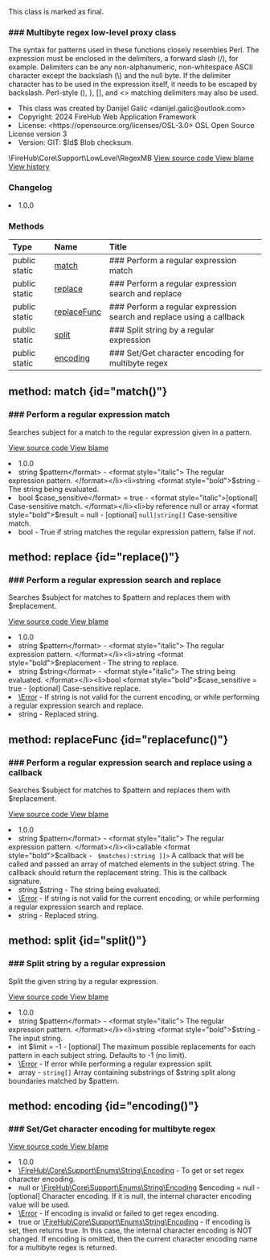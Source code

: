 <title># RegexMB</title>

<code-block lang="php">
<![CDATA[final class \FireHub\Core\Support\LowLevel\RegexMB()]]>
</code-block>





<tip>
    <p>
        This class is marked as <format style="bold">final</format>.
    </p>
</tip>







### ### Multibyte regex low-level proxy class

<p><format style="italic">The syntax for patterns used in these functions closely resembles Perl. The expression must be enclosed in the
delimiters, a forward slash (/), for example. Delimiters can be any non-alphanumeric, non-whitespace ASCII character
except the backslash (\) and the null byte. If the delimiter character has to be used in the expression itself,
it needs to be escaped by backslash. Perl-style (), }, [], and <> matching delimiters may also be used.</format></p>

<deflist>
    <def title="Class basic info:">
        <list><li>This class was created by Danijel Galić &lt;danijel.galic@outlook.com&gt;</li><li>Copyright: 2024 FireHub Web Application Framework</li><li>License: &lt;https://opensource.org/licenses/OSL-3.0&gt; OSL Open Source License version 3</li><li>Version: GIT: $Id$ Blob checksum.</li></list>
    </def>
</deflist>

<deflist><def title="Fully Qualified Class Name:">
        \FireHub\Core\Support\LowLevel\RegexMB
    </def><def title="Source code:">
        <a href="https://github.com/The-FireHub-Project/Core/blob/develop-pre-alpha-m1/src/support/lowlevel/firehub.RegexMB.php#L41">
            View source code
        </a>
    </def>
    <def title="Blame:">
        <a href="https://github.com/The-FireHub-Project/Core/blame/develop-pre-alpha-m1/src/support/lowlevel/firehub.RegexMB.php">
            View blame
        </a>
    </def>
    <def title="History:">
        <a href="https://github.com/The-FireHub-Project/Core/commits/develop-pre-alpha-m1/src/support/lowlevel/firehub.RegexMB.php">
            View history
        </a>
    </def></deflist>
### Changelog
<deflist>
    <def title="Version history:">
        <list><li>1.0.0</li></list>
    </def>
</deflist>


### Methods
| Type | Name | Title |
|:-----|:-----|:------|
|public static |<a href="#match()">match</a>|### Perform a regular expression match|
|public static |<a href="#replace()">replace</a>|### Perform a regular expression search and replace|
|public static |<a href="#replacefunc()">replaceFunc</a>|### Perform a regular expression search and replace using a callback|
|public static |<a href="#split()">split</a>|### Split string by a regular expression|
|public static |<a href="#encoding()">encoding</a>|### Set/Get character encoding for multibyte regex|

## method: match {id="match()"}

<code-block lang="php">
    <![CDATA[public static RegexMB::match(string $pattern, string $string, bool $case_sensitive = true, null|array &$result = null):bool]]>
</code-block>













### ### Perform a regular expression match

<p><format style="italic">Searches subject for a match to the regular expression given in a pattern.</format></p>

<deflist><def title="Source code:">
                <a href="https://github.com/The-FireHub-Project/Core/blob/develop-pre-alpha-m1/src/support/lowlevel/firehub.RegexMB.php#L69">
                    View source code
                </a>
            </def>
            <def title="Blame:">
                <a href="https://github.com/The-FireHub-Project/Core/blame/develop-pre-alpha-m1/src/support/lowlevel/firehub.RegexMB.php#L69">
                    View blame
                </a>
            </def></deflist>
<deflist>
    <def title="Version history:">
        <list><li>1.0.0</li></list>
    </def>
</deflist>
<deflist>
    <def title="This method has parameters:">
        <list><li>string <format style="bold">$pattern</format> - <format style="italic">
The regular expression pattern.
</format></li><li>string <format style="bold">$string</format> - <format style="italic">
The string being evaluated.
</format></li><li>bool <format style="bold">$case_sensitive</format> = true - <format style="italic">[optional] 
Case-sensitive match.
</format></li><li>by reference null or array <format style="bold">$result</format> = null - <format style="italic">[optional] 
<code>null|string[]</code>
Case-sensitive match.
</format></li></list>
    </def>
</deflist>
<deflist>
    <def title="This method returns:">
        <list><li>bool - <format style="italic">True if string matches the regular expression pattern, false if not.</format></li></list>
    </def>
</deflist>
## method: replace {id="replace()"}

<code-block lang="php">
    <![CDATA[public static RegexMB::replace(string $pattern, string $replacement, string $string, bool $case_sensitive = true):string]]>
</code-block>













### ### Perform a regular expression search and replace

<p><format style="italic">Searches $subject for matches to $pattern and replaces them with $replacement.</format></p>

<deflist><def title="Source code:">
                <a href="https://github.com/The-FireHub-Project/Core/blob/develop-pre-alpha-m1/src/support/lowlevel/firehub.RegexMB.php#L107">
                    View source code
                </a>
            </def>
            <def title="Blame:">
                <a href="https://github.com/The-FireHub-Project/Core/blame/develop-pre-alpha-m1/src/support/lowlevel/firehub.RegexMB.php#L107">
                    View blame
                </a>
            </def></deflist>
<deflist>
    <def title="Version history:">
        <list><li>1.0.0</li></list>
    </def>
</deflist>
<deflist>
    <def title="This method has parameters:">
        <list><li>string <format style="bold">$pattern</format> - <format style="italic">
The regular expression pattern.
</format></li><li>string <format style="bold">$replacement</format> - <format style="italic">
The string to replace.
</format></li><li>string <format style="bold">$string</format> - <format style="italic">
The string being evaluated.
</format></li><li>bool <format style="bold">$case_sensitive</format> = true - <format style="italic">[optional] 
Case-sensitive replace.
</format></li></list>
    </def>
</deflist>
<deflist>
    <def title="This method throws:">
        <list><li><a href="Error.md">\Error</a> - <format style="italic">If string is not valid for the current encoding, or while performing a regular expression search
and replace.</format></li></list>
    </def>
</deflist>
<deflist>
    <def title="This method returns:">
        <list><li>string - <format style="italic">Replaced string.</format></li></list>
    </def>
</deflist>
## method: replaceFunc {id="replacefunc()"}

<code-block lang="php">
    <![CDATA[public static RegexMB::replaceFunc(string $pattern, callable $callback, string $string):string]]>
</code-block>













### ### Perform a regular expression search and replace using a callback

<p><format style="italic">Searches $subject for matches to $pattern and replaces them with $replacement.</format></p>

<deflist><def title="Source code:">
                <a href="https://github.com/The-FireHub-Project/Core/blob/develop-pre-alpha-m1/src/support/lowlevel/firehub.RegexMB.php#L140">
                    View source code
                </a>
            </def>
            <def title="Blame:">
                <a href="https://github.com/The-FireHub-Project/Core/blame/develop-pre-alpha-m1/src/support/lowlevel/firehub.RegexMB.php#L140">
                    View blame
                </a>
            </def></deflist>
<deflist>
    <def title="Version history:">
        <list><li>1.0.0</li></list>
    </def>
</deflist>
<deflist>
    <def title="This method has parameters:">
        <list><li>string <format style="bold">$pattern</format> - <format style="italic">
The regular expression pattern.
</format></li><li>callable <format style="bold">$callback</format> - <format style="italic">
<code><![CDATA[ callable(array<array-key, string> $matches):string ]]></code>
A callback that will be called and passed an array of matched elements in the subject string.
The callback should return the replacement string.
This is the callback signature.
</format></li><li>string <format style="bold">$string</format> - <format style="italic">
The string being evaluated.
</format></li></list>
    </def>
</deflist>
<deflist>
    <def title="This method throws:">
        <list><li><a href="Error.md">\Error</a> - <format style="italic">If string is not valid for the current encoding, or while performing a regular expression search
and replace.</format></li></list>
    </def>
</deflist>
<deflist>
    <def title="This method returns:">
        <list><li>string - <format style="italic">Replaced string.</format></li></list>
    </def>
</deflist>
## method: split {id="split()"}

<code-block lang="php">
    <![CDATA[public static RegexMB::split(string $pattern, string $string, int $limit = -1):array]]>
</code-block>













### ### Split string by a regular expression

<p><format style="italic">Split the given string by a regular expression.</format></p>

<deflist><def title="Source code:">
                <a href="https://github.com/The-FireHub-Project/Core/blob/develop-pre-alpha-m1/src/support/lowlevel/firehub.RegexMB.php#L171">
                    View source code
                </a>
            </def>
            <def title="Blame:">
                <a href="https://github.com/The-FireHub-Project/Core/blame/develop-pre-alpha-m1/src/support/lowlevel/firehub.RegexMB.php#L171">
                    View blame
                </a>
            </def></deflist>
<deflist>
    <def title="Version history:">
        <list><li>1.0.0</li></list>
    </def>
</deflist>
<deflist>
    <def title="This method has parameters:">
        <list><li>string <format style="bold">$pattern</format> - <format style="italic">
The regular expression pattern.
</format></li><li>string <format style="bold">$string</format> - <format style="italic">
The input string.
</format></li><li>int <format style="bold">$limit</format> = -1 - <format style="italic">[optional] 
The maximum possible replacements for each pattern in each subject string.
Defaults to -1 (no limit).
</format></li></list>
    </def>
</deflist>
<deflist>
    <def title="This method throws:">
        <list><li><a href="Error.md">\Error</a> - <format style="italic">If error while performing a regular expression split.</format></li></list>
    </def>
</deflist>
<deflist>
    <def title="This method returns:">
        <list><li>array - <format style="italic"><code>string[]</code> Array containing substrings of $string split along boundaries matched
by $pattern.</format></li></list>
    </def>
</deflist>
## method: encoding {id="encoding()"}

<code-block lang="php">
    <![CDATA[public static RegexMB::encoding(null|\FireHub\Core\Support\Enums\String\Encoding $encoding = null):true|\FireHub\Core\Support\Enums\String\Encoding]]>
</code-block>













### ### Set/Get character encoding for multibyte regex



<deflist><def title="Source code:">
                <a href="https://github.com/The-FireHub-Project/Core/blob/develop-pre-alpha-m1/src/support/lowlevel/firehub.RegexMB.php#L198">
                    View source code
                </a>
            </def>
            <def title="Blame:">
                <a href="https://github.com/The-FireHub-Project/Core/blame/develop-pre-alpha-m1/src/support/lowlevel/firehub.RegexMB.php#L198">
                    View blame
                </a>
            </def></deflist>
<deflist>
    <def title="Version history:">
        <list><li>1.0.0</li></list>
    </def>
</deflist>
<deflist>
    <def title="This method uses:">
        <list><li><a href="Encoding.md">\FireHub\Core\Support\Enums\String\Encoding</a>  - <format style="italic">To get or set regex character encoding.</format></li></list>
    </def>
</deflist>
<deflist>
    <def title="This method has parameters:">
        <list><li>null or <a href="Encoding.md">\FireHub\Core\Support\Enums\String\Encoding</a> <format style="bold">$encoding</format> = null - <format style="italic">[optional] 
Character encoding. If it is null, the internal character encoding value will be used.
</format></li></list>
    </def>
</deflist>
<deflist>
    <def title="This method throws:">
        <list><li><a href="Error.md">\Error</a> - <format style="italic">If encoding is invalid or failed to get regex encoding.</format></li></list>
    </def>
</deflist>
<deflist>
    <def title="This method returns:">
        <list><li>true or <a href="Encoding.md">\FireHub\Core\Support\Enums\String\Encoding</a> - <format style="italic">If encoding is set, then returns true. In this case, the internal character encoding is
NOT changed. If encoding is omitted, then the current character encoding name for a multibyte regex is returned.</format></li></list>
    </def>
</deflist>